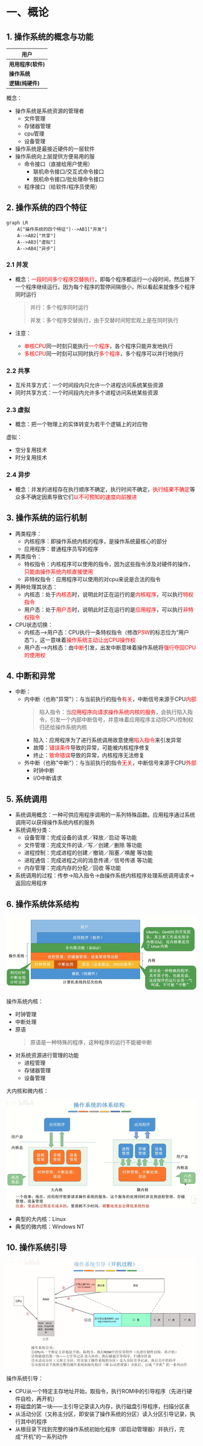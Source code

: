 # 一、概论
## 1. 操作系统的概念与功能
|用户|
|-|
|**用用程序(软件)**|
|**操作系统**|
|**逻辑(纯硬件)**|

概念：
- 操作系统是系统资源的管理者
  - 文件管理
  - 存储器管理
  - cpu管理
  - 设备管理
- 操作系统是最接近硬件的一层软件
- 操作系统向上层提供方便易用的服
  - 命令接口（直接给用户使用）
    - 联机命令接口/交互式命令接口
    - 脱机命令接口/批处理命令接口
  - 程序接口（给软件/程序员使用）

## 2. 操作系统的四个特征
```mermaid
graph LR
    A["操作系统的四个特征"]-->AB1["并发"]
    A-->AB2["共享"]
    A-->AB3["虚拟"]
    A-->AB4["异步"]
```

### 2.1 并发
- 概念：<font color=FF0000>一段时间多个程序交替执行</font>，即每个程序都运行一小段时间，然后换下一个程序继续运行。因为每个程序的暂停间隔很小，所以看起来就像多个程序同时运行
  > 并行：多个程序同时运行
  > 
  > 并发：多个程序交替执行，由于交替时间短宏观上是在同时执行

- 注意：
  - <font color=FF0000>单核CPU</font>同一时刻只能执行<font color=FF0000>一个程序</font>，各个程序只能并发地执行
  - <font color=FF0000>多核CPU</font>同一时刻可以同时执行<font color=FF0000>多个程序</font>，多个程序可以并行地执行
### 2.2 共享
- 互斥共享方式：一个时间段内只允许一个进程访问系统某些资源
- 同时共享方式：一个时间段内允许多个进程访问系统某些资源
### 2.3 虚拟
- 概念：把一个物理上的实体转变为若干个逻辑上的对应物

虚拟：
- 空分复用技术
- 时分复用技术

### 2.4 异步
- 概念：并发的进程存在执行顺序不确定，执行时间不确定，<font color=FF0000>执行结果不确定</font>等众多不确定因素导致它们<font color=FF0000>以不可预知的速度向前推进</font>

## 3. 操作系统的运行机制
- 两类程序：
  - 内核程序：即操作系统内核的程序，是操作系统最核心的部分
  - 应用程序：普通程序员写的程序
- 两类指令：
  - 特权指令：内核程序可以使用的指令，因为这些指令涉及对硬件的操作，<font color=FF0000>只能由操作系统内核直接使用</font>
  - 非特权指令：应用程序可以使用的对cpu来说是合法的指令
- 两种处理其状态：
  - 内核态：处于<font color=FF0000>内核态</font>时，说明此时正在运行的是<font color=FF0000>内核程序</font>，可以执行<font color=FF0000>特权指令</font>
  - 用户态：处于<font color=FF0000>用户态</font>时，说明此时正在运行的是<font color=FF0000>应用程序</font>，可以执行<font color=FF0000>非特权指令</font>
- CPU状态切换：
  - 内核态-->用户态：CPU执行一条特权指令（修改<font color=FF0000>PSW</font>的标志位为“用户态”），这一意味着<font color=FF0000>操作系统主动让出CPU操作权</font>
  - 用户态-->内核态：由<font color=FF0000>中断</font>引发，出发中断意味着操作系统将<font color=FF0000>强行夺回CPU的使用权</font>

## 4. 中断和异常
- 中断：
  - 内中断（也称"异常"）：与当前执行的指令<font color=FF0000>有关</font>，中断信号来源于CPU<font color=FF0000>内部</font>
    > 陷入指令：当<font color=FF0000>应用程序向请求操作系统内核的服务</font>，会执行陷入指令，引发一个内部中断信号，并意味着应用程序主动将CPU控制权归还给操作系统内核
    - 陷入：应用程序为了进行系统调用故意使用<font color=FF0000>陷入指令</font>来引发异常
    - 故障：<font color=FF0000>错误条件</font>导致的异常，可能被内核程序修复
    - 终止：<font color=FF0000>致命错误</font>导致的异常，内核程序无法修复
  - 外中断（也称"中断"）：与当前执行的指令<font color=FF0000>无关</font>，中断信号来源于CPU<font color=FF0000>外部</font>
    - 时钟中断
    - I/O中断请求

## 5. 系统调用
- 系统调用概念：一种可供应用程序调用的一系列特殊函数。应用程序通过系统调用可以获得操作系统内核的服务
- 系统调用分类：
  - 设备管理：完成设备的请求／释放／启动 等功能
  - 文件管理：完成文件的读／写／创建／删除 等功能
  - 进程控制：完成进程的创建／撤销／阻塞／唤醒 等功能
  - 进程通信：完成进程之间的消息传递／信号传递 等功能
  - 内存管理：完成内存的分配／回收 等功能
- 系统调用的过程：传参->陷入指令->由操作系统内核程序处理系统调用请求->返回应用程序

## 6. 操作系统体系结构
![](../images/操作系统体系结构.png)

操作系统内核：
- 时钟管理
- 中断处理
- 原语
  > 原语是一种特殊的程序，这种程序的运行不能被中断
- 对系统资源进行管理的功能
  - 进程管理
  - 存储器管理
  - 设备管理

大内核和微内核：

![](../images/大内核和微内核.png)
- 典型的大内核：Linux
- 典型的微内核：Windows NT

## 10. 操作系统引导
![](../images/操作系统引导.png)

操作系统引导：
- CPU从一个特定主存地址开始，取指令，执行ROM中的引导程序（先进行硬件自检，再开机）
- 将磁盘的第一块——主引导记录读入内存，执行磁盘引导程序，扫描分区表
- 从活动分区（又称主分区，即安装了操作系统的分区）读入分区引导记录，执行其中的程序
- 从根目录下找到完整的操作系统初始化程序（即启动管理器）并执行，完成“开机”的一系列动作